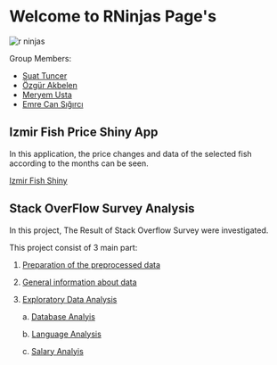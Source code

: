 # Welcome to RNinjas Page's

![r ninjas](https://user-images.githubusercontent.com/91134687/142050596-3dbe0b7a-f758-4413-b64e-564811ad2153.jpg)
             
  Group Members:
  
  * [Suat Tuncer](https://pjournal.github.io/mef05-stuncers/)
  * [Özgür Akbelen](https://pjournal.github.io/mef05-akbeleno/)
  * [Meryem Usta](https://pjournal.github.io/mef05-ustame/)
  * [Emre Can Sığırcı](https://pjournal.github.io/mef05-emrecansi/)
  
## Izmir Fish Price Shiny App

In this application, the price changes and data of the selected fish according to the months can be seen.

 [Izmir Fish Shiny](https://mef05g-rninjas.shinyapps.io/Fish_Price/)
 
 
## Stack OverFlow Survey Analysis
 
 In this project, The Result of Stack Overflow Survey were investigated.
  
 This project consist of 3 main part:

   1. [Preparation of the preprocessed data](stackover_data_preparation.html)
    
   2. [General information about data](stackover_data_general.html)
    
   3. [Exploratory Data Analysis](https://pjournal.github.io/mef05-ustame/)
    
         a. [Database Analyis](stackover_data_database.html)
         
         b. [Language Analysis](https://pjournal.github.io/mef05-akbeleno/)
         
         c. [Salary Analyis](https://pjournal.github.io/mef05-emrecansi/)
         
          
         

 
 
 
